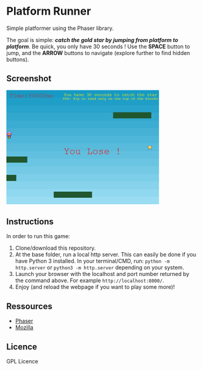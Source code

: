 # Platform Runner
Simple platformer using the Phaser library. 

The goal is simple: ___catch the gold star by jumping from platform to platform___. Be quick, you only have 30 seconds ! Use the __SPACE__ button to jump, and the __ARROW__ buttons to navigate (explore further to find hidden buttons).

## Screenshot

<!-- ![Img1](img/screenshot_1.png) -->
<!-- ![Img2](./img/screenshot_2.png =250x20) -->
<img src="./img/screenshot_2.png" alt="GameScreenCapture" width="400"/>



## Instructions
In order to run this game:
1. Clone/download this repository.
2. At the base folder, run a local http server. This can easily be done if you have Python 3 installed. In your terminal/CMD, run: 
`
python -m http.server
`
or 
`
python3 -m http.server
`
depending on your system.
3. Launch your browser with the localhost and port number returned by the command above. For example `http://localhost:8000/`.
4. Enjoy (and reload the webpage if you want to play some more)!

## Ressources
- [Phaser](https://phaser.io/)
- [Mozilla](https://developer.mozilla.org/en-US/docs/Learn/Common_questions/set_up_a_local_testing_server)


## Licence
GPL Licence
